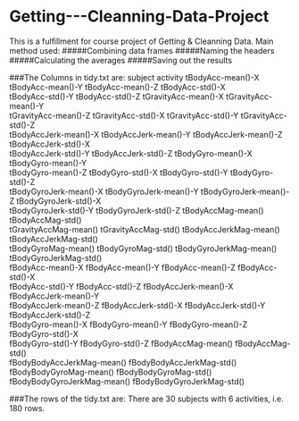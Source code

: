 # Getting---Cleanning-Data-Project
This is a fulfillment for course project of Getting & Cleanning Data.
Main method used:
#####Combining data frames
#####Naming the headers
#####Calculating the averages
#####Saving out the results

###The Columns in tidy.txt are:
subject                     activity
tBodyAcc-mean()-X           tBodyAcc-mean()-Y           tBodyAcc-mean()-Z           tBodyAcc-std()-X           
tBodyAcc-std()-Y            tBodyAcc-std()-Z            tGravityAcc-mean()-X        tGravityAcc-mean()-Y       
tGravityAcc-mean()-Z        tGravityAcc-std()-X         tGravityAcc-std()-Y         tGravityAcc-std()-Z        
tBodyAccJerk-mean()-X       tBodyAccJerk-mean()-Y       tBodyAccJerk-mean()-Z       tBodyAccJerk-std()-X       
tBodyAccJerk-std()-Y        tBodyAccJerk-std()-Z        tBodyGyro-mean()-X          tBodyGyro-mean()-Y         
tBodyGyro-mean()-Z          tBodyGyro-std()-X           tBodyGyro-std()-Y           tBodyGyro-std()-Z          
tBodyGyroJerk-mean()-X      tBodyGyroJerk-mean()-Y      tBodyGyroJerk-mean()-Z      tBodyGyroJerk-std()-X      
tBodyGyroJerk-std()-Y       tBodyGyroJerk-std()-Z       tBodyAccMag-mean()          tBodyAccMag-std()          
tGravityAccMag-mean()       tGravityAccMag-std()        tBodyAccJerkMag-mean()      tBodyAccJerkMag-std()      
tBodyGyroMag-mean()         tBodyGyroMag-std()          tBodyGyroJerkMag-mean()     tBodyGyroJerkMag-std()     
fBodyAcc-mean()-X           fBodyAcc-mean()-Y           fBodyAcc-mean()-Z           fBodyAcc-std()-X           
fBodyAcc-std()-Y            fBodyAcc-std()-Z            fBodyAccJerk-mean()-X       fBodyAccJerk-mean()-Y      
fBodyAccJerk-mean()-Z       fBodyAccJerk-std()-X        fBodyAccJerk-std()-Y        fBodyAccJerk-std()-Z       
fBodyGyro-mean()-X          fBodyGyro-mean()-Y          fBodyGyro-mean()-Z          fBodyGyro-std()-X          
fBodyGyro-std()-Y           fBodyGyro-std()-Z           fBodyAccMag-mean()          fBodyAccMag-std()          
fBodyBodyAccJerkMag-mean()  fBodyBodyAccJerkMag-std()   fBodyBodyGyroMag-mean()     fBodyBodyGyroMag-std()     
fBodyBodyGyroJerkMag-mean() fBodyBodyGyroJerkMag-std() 

###The rows of the tidy.txt are:
There are 30 subjects with 6 activities, i.e. 180 rows.
